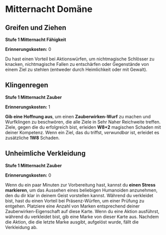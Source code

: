 # Mitternacht Domäne

## Greifen und Ziehen
**Stufe 1 Mitternacht Fähigkeit**

**Erinnerungskosten:** 0

Du hast einen Vorteil bei Aktionswürfen, um nichtmagische Schlösser zu knacken, nichtmagische Fallen zu entschärfen oder Gegenstände von einem Ziel zu stehlen (entweder durch Heimlichkeit oder mit Gewalt).

## Klingenregen
**Stufe 1 Mitternacht Zauber**

**Erinnerungskosten:** 1

**Gib eine Hoffnung aus**, um einen **Zauberwirken-Wurf** zu machen und Wurfklingen zu beschwören, die alle Ziele in Sehr Naher Reichweite treffen.
Ziele, gegen die du erfolgreich bist, erleiden **W8+2** magischen Schaden mit deiner Kompetenz.
Wenn ein Ziel, das du triffst, *verwundbar* ist, erleidet es zusätzliche **1W8** Schaden.

## Unheimliche Verkleidung
**Stufe 1 Mitternacht Zauber**

**Erinnerungskosten:** 0

Wenn du ein paar Minuten zur Vorbereitung hast, kannst du **einen Stress markieren**, um das Aussehen eines beliebigen Humanoiden anzunehmen, den du dir klar in deinem Geist vorstellen kannst.
Während du verkleidet bist, hast du einen Vorteil bei Präsenz-Würfen, um einer Prüfung zu entgehen.
Platziere eine Anzahl von Marken entsprechend deiner Zauberwirken-Eigenschaft auf diese Karte.
Wenn du eine Aktion ausführst, während du verkleidet bist, gib eine Marke von dieser Karte aus.
Nachdem die Aktion, die die letzte Marke ausgibt, aufgelöst wurde, fällt die Verkleidung ab.